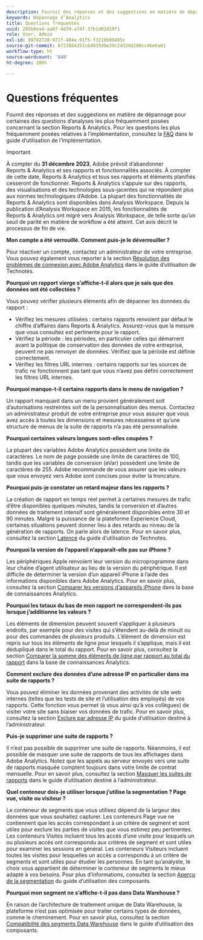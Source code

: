 ```yaml
---
description: Fournit des réponses et des suggestions en matière de dépannage pour certaines des questions d’analyses les plus fréquemment posées.
keywords: Dépannage d’Analytics
title: Questions fréquentes
uuid: 285b0ea4-aa07-4d39-a74f-37b1d02d19f1
role: User, Admin
exl-id: 99702728-971f-484a-91f5-f3210b89485c
source-git-commit: 0733884351c64935d9e39c24320d200cc46e6a61
workflow-type: ht
source-wordcount: '840'
ht-degree: 100%

---
```


# Questions fréquentes

Fournit des réponses et des suggestions en matière de dépannage pour certaines des questions d’analyses les plus fréquemment posées concernant la section Reports &amp; Analytics. Pour les questions les plus fréquemment posées relatives à l’implémentation, consultez la [FAQ](/help/implement/faq.md) dans le guide d’utilisation de l’implémentation.

>[!IMPORTANT]
>À compter du **31 décembre 2023**, Adobe prévoit dʼabandonner Reports &amp; Analytics et ses rapports et fonctionnalités associés. À compter de cette date, Reports &amp; Analytics et tous ses rapports et éléments planifiés cesseront de fonctionner. Reports &amp; Analytics sʼappuie sur des rapports, des visualisations et des technologies sous-jacentes qui ne répondent plus aux normes technologiques dʼAdobe. La plupart des fonctionnalités de Reports &amp; Analytics sont disponibles dans Analysis Workspace. Depuis la publication d’Analysis Workspace en 2015, les fonctionnalités de Reports &amp; Analytics ont migré vers Analysis Workspace, de telle sorte quʼun seuil de parité en matière de workflow a été atteint. Cet avis décrit le processus de fin de vie.

**Mon compte a été verrouillé. Comment puis-je le déverrouiller ?**

Pour réactiver un compte, contactez un administrateur de votre entreprise. Vous pouvez également vous reporter à la section [Résolution des problèmes de connexion avec Adobe Analytics](/help/technotes/troubleshoot-login.md) dans le guide d’utilisation de Technotes.

**Pourquoi un rapport vierge s’affiche-t-il alors que je sais que des données ont été collectées ?**

Vous pouvez vérifier plusieurs éléments afin de dépanner les données du rapport :

* Vérifiez les mesures utilisées : certains rapports renvoient par défaut le chiffre d’affaires dans Reports &amp; Analytics. Assurez-vous que la mesure que vous consultez est pertinente pour le rapport.
* Vérifiez la période : les périodes, en particulier celles qui démarrent avant la politique de conservation des données de votre entreprise, peuvent ne pas renvoyer de données. Vérifiez que la période est définie correctement.
* Vérifiez les filtres URL internes : certains rapports sur les sources de trafic ne fonctionnent pas tant que vous n’avez pas défini correctement les filtres URL internes.

**Pourquoi manque-t-il certains rapports dans le menu de navigation ?**

Un rapport manquant dans un menu provient généralement soit d’autorisations restreintes soit de la personnalisation des menus. Contactez un administrateur produit de votre entreprise pour vous assurer que vous avez accès à toutes les dimensions et mesures nécessaires et qu’une structure de menus de la suite de rapports n’a pas été personnalisée.

**Pourquoi certaines valeurs longues sont-elles coupées ?**

La plupart des variables Adobe Analytics possèdent une limite de caractères. Le nom de page possède une limite de caractères de 100, tandis que les variables de conversion (eVar) possèdent une limite de caractères de 255. Adobe recommande de vous assurer que les valeurs que vous envoyez vers Adobe sont concises pour éviter la troncature.

**Pourquoi puis-je constater un retard majeur dans les rapports ?**

La création de rapport en temps réel permet à certaines mesures de trafic d’être disponibles quelques minutes, tandis la conversion et d’autres données de traitement intensif sont généralement disponibles entre 30 et 90 minutes. Malgré la puissance de la plateforme Experience Cloud, certaines situations peuvent donner lieu à des retards au niveau de la génération de rapports. On parle alors de latence. Pour en savoir plus, consultez la section [Latence](/help/technotes/latency.md) du guide d’utilisation de Technotes.

**Pourquoi la version de l’appareil n’apparaît-elle pas sur iPhone ?**

Les périphériques Apple renvoient leur version du microprogramme dans leur chaîne d’agent utilisateur au lieu de la version du périphérique. Il est difficile de déterminer la version d’un appareil iPhone à l’aide des informations disponibles dans Adobe Analytics. Pour en savoir plus, consultez la section [Comparer les versions d’appareils iPhone](https://helpx.adobe.com/fr/analytics/kb/comparing-iphone-device-versions.html) dans la base de connaissances Analytics.

**Pourquoi les totaux du bas de mon rapport ne correspondent-ils pas lorsque j’additionne les valeurs ?**

Les éléments de dimension peuvent souvent s’appliquer à plusieurs endroits, par exemple pour des visites qui s’étendent au-delà de minuit ou pour des commandes de plusieurs produits. L’élément de dimension est repris sur tous les éléments de ligne pour lesquels il s’applique, mais il est dédupliqué dans le total du rapport. Pour en savoir plus, consultez la section [Comparer la somme des éléments de ligne par rapport au total du rapport](https://helpx.adobe.com/fr/analytics/kb/sum-line-items-different-from-total.html) dans la base de connaissances Analytics.

**Comment exclure des données d’une adresse IP en particulier dans ma suite de rapports ?**

Vous pouvez éliminer les données provenant des activités de site web internes (telles que les tests de site et l’utilisation des employés) de vos rapports. Cette fonction vous permet (à vous ainsi qu’à vos collègues) de visiter votre site sans biaiser vos données de trafic. Pour en savoir plus, consultez la section [Exclure par adresse IP](/help/admin/admin/exclude-ip.md) du guide d’utilisation destiné à l’administrateur.

**Puis-je supprimer une suite de rapports ?**

Il n’est pas possible de supprimer une suite de rapports. Néanmoins, il est possible de masquer une suite de rapports de tous les affichages dans Adobe Analytics. Notez que les appels au serveur envoyés vers une suite de rapports masquée comptent toujours dans votre limite de contrat mensuelle. Pour en savoir plus, consultez la section [Masquer les suites de rapports](/help/admin/company/c-hide-report-suites.md) dans le guide d’utilisation destiné à l’administrateur.

**Quel conteneur dois-je utiliser lorsque j’utilise la segmentation ? Page vue, visite ou visiteur ?**

Le conteneur de segments que vous utilisez dépend de la largeur des données que vous souhaitez capturer. Les conteneurs Page vue ne contiennent que les accès correspondant à un critère de segment et sont utiles pour exclure les parties de visites que vous estimez peu pertinentes. Les conteneurs Visites incluent tous les accès d’une visite pour lesquels un ou plusieurs accès ont correspondu aux critères de segment et sont utiles pour examiner les sessions en général. Les conteneurs Visiteurs incluent toutes les visites pour lesquelles un accès a correspondu à un critère de segments et sont utiles pour étudier les personnes. En tant qu’analyste, le choix vous appartient de déterminer le conteneur de segments le mieux adapté à vos besoins. Pour plus d’informations, consultez la section [Aperçu de la segmentation](/help/components/segmentation/seg-overview.md) du guide d’utilisation des composants.

**Pourquoi mon segment ne s’affiche-t-il pas dans Data Warehouse ?**

En raison de l’architecture de traitement unique de Data Warehouse, la plateforme n’est pas optimisée pour traiter certains types de données, comme le cheminement. Pour en savoir plus, consultez la section [Compatibilité des segments Data Warehouse](/help/components/segmentation/seg-reference/seg-compatibility.md) dans le guide d’utilisation des composants.
